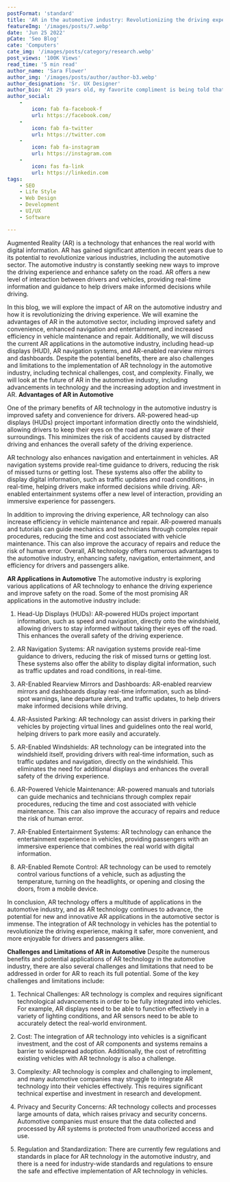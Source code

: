 ```yaml
---
postFormat: 'standard'
title: 'AR in the automotive industry: Revolutionizing the driving experience.'
featureImg: '/images/posts/7.webp'
date: 'Jun 25 2022'
pCate: 'Seo Blog'
cate: 'Computers'
cate_img: '/images/posts/category/research.webp'
post_views: '100K Views'
read_time: '5 min read'
author_name: 'Sara Flower'
author_img: '/images/posts/author/author-b3.webp'
author_designation: 'Sr. UX Designer'
author_bio: 'At 29 years old, my favorite compliment is being told that I look like my mom. Seeing myself in her image, like this daughter up top, makes me so proud of how far I�ve come, and so thankful for where I come from.'
author_social:
    -
        icon: fab fa-facebook-f
        url: https://facebook.com/
    -
        icon: fab fa-twitter
        url: https://twitter.com
    -
        icon: fab fa-instagram
        url: https://instagram.com
    - 
        icon: fas fa-link
        url: https://linkedin.com
tags: 
    - SEO
    - Life Style
    - Web Design
    - Development
    - UI/UX
    - Software

---
```

Augmented Reality (AR) is a technology that enhances the real world with digital information. AR has gained significant attention in recent years due to its potential to revolutionize various industries, including the automotive sector. The automotive industry is constantly seeking new ways to improve the driving experience and enhance safety on the road. AR offers a new level of interaction between drivers and vehicles, providing real-time information and guidance to help drivers make informed decisions while driving.

In this blog, we will explore the impact of AR on the automotive industry and how it is revolutionizing the driving experience. We will examine the advantages of AR in the automotive sector, including improved safety and convenience, enhanced navigation and entertainment, and increased efficiency in vehicle maintenance and repair. Additionally, we will discuss the current AR applications in the automotive industry, including head-up displays (HUD), AR navigation systems, and AR-enabled rearview mirrors and dashboards. Despite the potential benefits, there are also challenges and limitations to the implementation of AR technology in the automotive industry, including technical challenges, cost, and complexity. Finally, we will look at the future of AR in the automotive industry, including advancements in technology and the increasing adoption and investment in AR.
**Advantages of AR in Automotive**

One of the primary benefits of AR technology in the automotive industry is improved safety and convenience for drivers. AR-powered head-up displays (HUDs) project important information directly onto the windshield, allowing drivers to keep their eyes on the road and stay aware of their surroundings. This minimizes the risk of accidents caused by distracted driving and enhances the overall safety of the driving experience.

AR technology also enhances navigation and entertainment in vehicles. AR navigation systems provide real-time guidance to drivers, reducing the risk of missed turns or getting lost. These systems also offer the ability to display digital information, such as traffic updates and road conditions, in real-time, helping drivers make informed decisions while driving. AR-enabled entertainment systems offer a new level of interaction, providing an immersive experience for passengers.

In addition to improving the driving experience, AR technology can also increase efficiency in vehicle maintenance and repair. AR-powered manuals and tutorials can guide mechanics and technicians through complex repair procedures, reducing the time and cost associated with vehicle maintenance. This can also improve the accuracy of repairs and reduce the risk of human error. Overall, AR technology offers numerous advantages to the automotive industry, enhancing safety, navigation, entertainment, and efficiency for drivers and passengers alike.

**AR Applications in Automotive**
The automotive industry is exploring various applications of AR technology to enhance the driving experience and improve safety on the road. Some of the most promising AR applications in the automotive industry include:

1. Head-Up Displays (HUDs): AR-powered HUDs project important information, such as speed and navigation, directly onto the windshield, allowing drivers to stay informed without taking their eyes off the road. This enhances the overall safety of the driving experience.

2. AR Navigation Systems: AR navigation systems provide real-time guidance to drivers, reducing the risk of missed turns or getting lost. These systems also offer the ability to display digital information, such as traffic updates and road conditions, in real-time.

3. AR-Enabled Rearview Mirrors and Dashboards: AR-enabled rearview mirrors and dashboards display real-time information, such as blind-spot warnings, lane departure alerts, and traffic updates, to help drivers make informed decisions while driving.

4. AR-Assisted Parking: AR technology can assist drivers in parking their vehicles by projecting virtual lines and guidelines onto the real world, helping drivers to park more easily and accurately.

5. AR-Enabled Windshields: AR technology can be integrated into the windshield itself, providing drivers with real-time information, such as traffic updates and navigation, directly on the windshield. This eliminates the need for additional displays and enhances the overall safety of the driving experience.

6. AR-Powered Vehicle Maintenance: AR-powered manuals and tutorials can guide mechanics and technicians through complex repair procedures, reducing the time and cost associated with vehicle maintenance. This can also improve the accuracy of repairs and reduce the risk of human error.

7. AR-Enabled Entertainment Systems: AR technology can enhance the entertainment experience in vehicles, providing passengers with an immersive experience that combines the real world with digital information.

8. AR-Enabled Remote Control: AR technology can be used to remotely control various functions of a vehicle, such as adjusting the temperature, turning on the headlights, or opening and closing the doors, from a mobile device.

In conclusion, AR technology offers a multitude of applications in the automotive industry, and as AR technology continues to advance, the potential for new and innovative AR applications in the automotive sector is immense. The integration of AR technology in vehicles has the potential to revolutionize the driving experience, making it safer, more convenient, and more enjoyable for drivers and passengers alike.

**Challenges and Limitations of AR in Automotive**
Despite the numerous benefits and potential applications of AR technology in the automotive industry, there are also several challenges and limitations that need to be addressed in order for AR to reach its full potential. Some of the key challenges and limitations include:

1. Technical Challenges: AR technology is complex and requires significant technological advancements in order to be fully integrated into vehicles. For example, AR displays need to be able to function effectively in a variety of lighting conditions, and AR sensors need to be able to accurately detect the real-world environment.

2. Cost: The integration of AR technology into vehicles is a significant investment, and the cost of AR components and systems remains a barrier to widespread adoption. Additionally, the cost of retrofitting existing vehicles with AR technology is also a challenge.

3. Complexity: AR technology is complex and challenging to implement, and many automotive companies may struggle to integrate AR technology into their vehicles effectively. This requires significant technical expertise and investment in research and development.

4. Privacy and Security Concerns: AR technology collects and processes large amounts of data, which raises privacy and security concerns. Automotive companies must ensure that the data collected and processed by AR systems is protected from unauthorized access and use.

5. Regulation and Standardization: There are currently few regulations and standards in place for AR technology in the automotive industry, and there is a need for industry-wide standards and regulations to ensure the safe and effective implementation of AR technology in vehicles.

